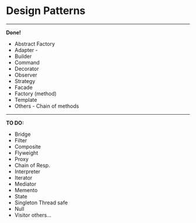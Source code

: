 # Design Patterns
---
**Done!**

* Abstract Factory
* Adapter -
* Builder
* Command
* Decorator
* Observer
* Strategy
* Facade
* Factory (method)
* Template
* Others - Chain of methods

---
**TO DO:**

* Bridge
* Filter
* Composite
* Flyweight
* Proxy
* Chain of Resp.
* Interpreter
* Iterator
* Mediator
* Memento
* State
* Singleton Thread safe
* Null
* Visitor
others...
